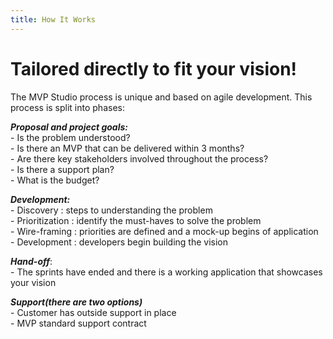 ```yaml
---
title: How It Works
---
```

# Tailored directly to fit your vision!

The MVP Studio process is unique and based on agile development. This process is split into phases:  

***Proposal and project goals:***  
    - Is the problem understood?  
    - Is there an MVP that can be delivered within 3 months?  
    - Are there key stakeholders involved throughout the process?  
    - Is there a support plan?  
    - What is the budget?  

***Development:***  
    - Discovery : steps to understanding the problem  
    - Prioritization : identify the must-haves to solve the problem  
    - Wire-framing : priorities are defined and a mock-up begins of application  
    - Development : developers begin building the vision  

***Hand-off***:   
     - The sprints have ended and there is a working application that showcases your vision  
 
 ***Support(there are two options)***  
	 - Customer has outside support in place  
	 - MVP standard support contract  
